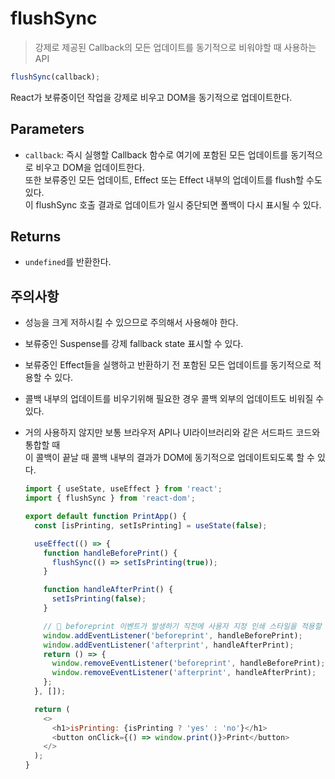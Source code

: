 # flushSync

> 강제로 제공된 Callback의 모든 업데이트를 동기적으로 비워야할 때 사용하는 API

```js
flushSync(callback);
```

React가 보류중이던 작업을 강제로 비우고 DOM을 동기적으로 업데이트한다.

## Parameters

- `callback`: 즉시 실행할 Callback 함수로 여기에 포함된 모든 업데이트를 동기적으로 비우고 DOM을 업데이트한다.  
  또한 보류중인 모든 업데이트, Effect 또는 Effect 내부의 업데이트를 flush할 수도 있다.  
  이 flushSync 호출 결과로 업데이트가 일시 중단되면 폴백이 다시 표시될 수 있다.

## Returns

- `undefined`를 반환한다.

## 주의사항

- 성능을 크게 저하시킬 수 있으므로 주의해서 사용해야 한다.
- 보류중인 Suspense를 강제 fallback state 표시할 수 있다.
- 보류중인 Effect들을 실행하고 반환하기 전 포함된 모든 업데이트를 동기적으로 적용할 수 있다.
- 콜백 내부의 업데이트를 비우기위해 필요한 경우 콜백 외부의 업데이트도 비워질 수 있다.
- 거의 사용하지 않지만 보통 브라우저 API나 UI라이브러리와 같은 서드파드 코드와 통합할 때  
  이 콜백이 끝날 때 콜백 내부의 결과가 DOM에 동기적으로 업데이트되도록 할 수 있다.

  ```js
  import { useState, useEffect } from 'react';
  import { flushSync } from 'react-dom';

  export default function PrintApp() {
    const [isPrinting, setIsPrinting] = useState(false);

    useEffect(() => {
      function handleBeforePrint() {
        flushSync(() => setIsPrinting(true));
      }

      function handleAfterPrint() {
        setIsPrinting(false);
      }

      // 🌟 beforeprint 이벤트가 발생하기 직전에 사용자 지정 인쇄 스타일을 적용할 때 사용
      window.addEventListener('beforeprint', handleBeforePrint);
      window.addEventListener('afterprint', handleAfterPrint);
      return () => {
        window.removeEventListener('beforeprint', handleBeforePrint);
        window.removeEventListener('afterprint', handleAfterPrint);
      };
    }, []);

    return (
      <>
        <h1>isPrinting: {isPrinting ? 'yes' : 'no'}</h1>
        <button onClick={() => window.print()}>Print</button>
      </>
    );
  }
  ```

